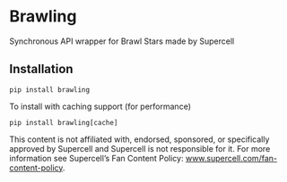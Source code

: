 # Brawling

Synchronous API wrapper for Brawl Stars made by Supercell

## Installation

```
pip install brawling
```

To install with caching support (for performance)

```
pip install brawling[cache]
```


This content is not affiliated with, endorsed, sponsored, or specifically approved by Supercell and Supercell is not responsible for it. For more information see Supercell’s Fan Content Policy: www.supercell.com/fan-content-policy.
